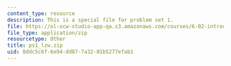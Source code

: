 ```yaml
---
content_type: resource
description: This is a special file for problem set 1.
file: https://ol-ocw-studio-app-qa.s3.amazonaws.com/courses/6-02-introduction-to-eecs-ii-digital-communication-systems-fall-2012/8ddc5c6f6e94dd877a3201b5277efab1_ps1_lzw.zip
file_type: application/zip
resourcetype: Other
title: ps1_lzw.zip
uid: 8ddc5c6f-6e94-dd87-7a32-01b5277efab1
---
```

